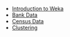 * [Introduction to Weka](weka-lab.md)
* [Bank Data](bank-data.md)
* [Census Data](census-data.md)
* [Clustering](clustering.md)